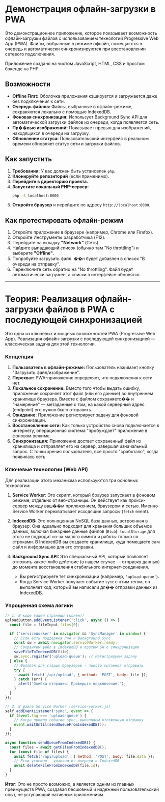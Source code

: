 # Демонстрация офлайн-загрузки в PWA

Это демонстрационное приложение, которое показывает возможность офлайн-загрузки файлов с использованием технологий Progressive Web App (PWA). Файлы, выбранные в режиме офлайн, помещаются в очередь и автоматически синхронизируются при восстановлении сетевого подключения.

Приложение создано на чистом JavaScript, HTML, CSS и простом бэкенде на PHP.

## Возможности

-   **Offline First:** Оболочка приложения кэшируется и загружается даже без подключения к сети.
-   **Очередь файлов:** Файлы, выбранные в офлайн-режиме, сохраняются локально с помощью IndexedDB.
-   **Фоновая синхронизация:** Использует Background Sync API для автоматической загрузки файлов из очереди, когда появляется сеть.
-   **Пр��вью изображений:** Показывает превью для изображений, находящихся в очереди на загрузку.
-   **Обновление статуса:** Пользовательский интерфейс в реальном времени обновляет статус сети и загрузки файлов.

## Как запустить

1.  **Требования:** У вас должен быть установлен `php`.
2.  **Клонируйте репозиторий** (если применимо).
3.  **Перейдите в директорию проекта.**
4.  **Запустите локальный PHP-сервер:**
    ```bash
    php -S localhost:8000
    ```
5.  **Откройте браузер** и перейдите по адресу `http://localhost:8000`.

## Как протестировать офлайн-режим

1.  Откройте приложение в браузере (например, Chrome или Firefox).
2.  Откройте Инструменты разработчика (F12).
3.  Перейдите на вкладку **"Network"** (Сеть).
4.  Найдите выпадающий список (обычно там "No throttling") и выберите **"Offline"**.
5.  Попробуйте загрузить файл. ��н будет добавлен в список "В очереди на отправку".
6.  Переключите сеть обратно на "No throttling". Файл будет автоматически загружен, а списки в интерфейсе обновятся.

---

# Теория: Реализация офлайн-загрузки файлов в PWA с последующей синхронизацией

Это одна из ключевых и мощных возможностей PWA (Progressive Web App). Реализация офлайн-загрузки с последующей синхронизацией — классическая задача для этой технологии.

### Концепция

1.  **Пользователь в офлайн-режиме:** Пользователь нажимает кнопку "Загрузить файл/изображение".
2.  **Перехват:** PWA-приложение определяет, что подключения к сети нет.
3.  **Локальное сохранение:** Вместо того чтобы выдать ошибку, приложение сохраняет этот файл (или его данные) во внутреннем хранилище браузера. Вместе с файлом сохраняетс�� и "намерение" — метаданные о том, на какой серверный адрес (endpoint) его нужно было отправить.
4.  **Ожидание:** Приложение регистрирует задачу для фоновой синхронизации.
5.  **Восстановление сети:** Как только устройство снова подключается к интернету, операционная система "пробуждает" приложение в фоновом режиме.
6.  **Синхронизация:** Приложение достает сохраненный файл из хранилища и отправляет его на сервер, завершая изначальный запрос. С точки зрения пользователя, все просто "сработало", когда появилась сеть.

### Ключевые технологии (Web API)

Для реализации этого механизма используются три основных технологии:

1.  **Service Worker:** Это скрипт, который браузер запускает в фоновом режиме, отдельно от веб-страницы. Он действует как прокси-сервер между ваш��м приложением, браузером и сетью. Именно Service Worker перехватывает исходящие запросы (`fetch` event).

2.  **IndexedDB:** Это полноценная NoSQL база данных, встроенная в браузер. Она идеально подходит для хранения больших объемов данных, включая бинарные данные файлов (`Blob`). `localStorage` для этого не подходит из-за малого лимита и работы только со строками. В IndexedDB вы создаете хранилище, куда помещаете сам файл и информацию для его отправки.

3.  **Background Sync API:** Это специальный API, который позволяет отложить какое-либо действие (в нашем случае — отправку данных) до момента восстановления стабильного интернет-соединения.
    *   Вы регистрируете тег синхронизации (например, `'upload-queue'`).
    *   Когда Service Worker получает событие `sync` с этим тегом, он выполняет код, который вы написали дл�� отправки данных из IndexedDB.

### Упрощенная схема логики

```javascript
// 1. В коде вашей страницы (клиент)
uploadButton.addEventListener('click', async () => {
  const file = fileInput.files[0];

  if ('serviceWorker' in navigator && 'SyncManager' in window) {
    // Если есть поддержка PWA и Background Sync
    const sw = await navigator.serviceWorker.ready;
    // Сохраняем файл в IndexedDB и просим SW о синхронизации
    saveFileToIndexedDB(file);
    sw.sync.register('upload-queue'); // Регистрируем задачу
  } else {
    // Фоллбэк для старых браузеров - просто пытаемся отправить
    try {
      await fetch('/api/upload', { method: 'POST', body: file });
    } catch (err) {
      alert("Ошибка отправки. Проверьте подключение.");
    }
  }
});

// 2. В файле Service Worker (service-worker.js)
self.addEventListener('sync', event => {
  if (event.tag === 'upload-queue') {
    // Когда пришло событие sync, выполняем отложенную отправку
    event.waitUntil(sendQueueFromIndexedDB());
  }
});

async function sendQueueFromIndexedDB() {
  const files = await getFilesFromIndexedDB();
  for (const file of files) {
    await fetch('/api/upload', { method: 'POST', body: file.data });
    // Если успешно - удаляем из очереди в IndexedDB
    await deleteFileFromIndexedDB(file.id);
  }
}
```

**Итог:** Это не просто возможно, а является одним из главных преимуществ PWA, создавая бесшовный и надежный пользовательский опыт, не уступающий нативным приложениям.